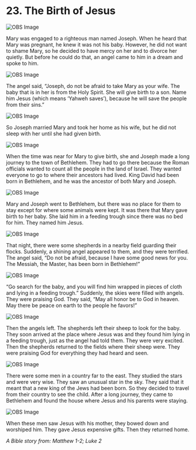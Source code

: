 # 23. The Birth of Jesus

![OBS Image](https://cdn.door43.org/obs/jpg/360px/obs-en-23-01.jpg)

Mary was engaged to a righteous man named Joseph. When he heard that Mary was pregnant, he knew it was not his baby. However, he did not want to shame Mary, so he decided to have mercy on her and to divorce her quietly. But before he could do that, an angel came to him in a dream and spoke to him.

![OBS Image](https://cdn.door43.org/obs/jpg/360px/obs-en-23-02.jpg)

The angel said, “Joseph, do not be afraid to take Mary as your wife. The baby that is in her is from the Holy Spirit. She will give birth to a son. Name him Jesus (which means ‘Yahweh saves’), because he will save the people from their sins.”

![OBS Image](https://cdn.door43.org/obs/jpg/360px/obs-en-23-03.jpg)

So Joseph married Mary and took her home as his wife, but he did not sleep with her until she had given birth.

![OBS Image](https://cdn.door43.org/obs/jpg/360px/obs-en-23-04.jpg)

When the time was near for Mary to give birth, she and Joseph made a long journey to the town of Bethlehem. They had to go there because the Roman officials wanted to count all the people in the land of Israel. They wanted everyone to go to where their ancestors had lived. King David had been born in Bethlehem, and he was the ancestor of both Mary and Joseph.

![OBS Image](https://cdn.door43.org/obs/jpg/360px/obs-en-23-05.jpg)

Mary and Joseph went to Bethlehem, but there was no place for them to stay except for where some animals were kept. It was there that Mary gave birth to her baby. She laid him in a feeding trough since there was no bed for him. They named him Jesus.

![OBS Image](https://cdn.door43.org/obs/jpg/360px/obs-en-23-06.jpg)

That night, there were some shepherds in a nearby field guarding their flocks. Suddenly, a shining angel appeared to them, and they were terrified. The angel said, “Do not be afraid, because I have some good news for you. The Messiah, the Master, has been born in Bethlehem!”

![OBS Image](https://cdn.door43.org/obs/jpg/360px/obs-en-23-07.jpg)

“Go search for the baby, and you will find him wrapped in pieces of cloth and lying in a feeding trough.” Suddenly, the skies were filled with angels. They were praising God. They said, “May all honor be to God in heaven. May there be peace on earth to the people he favors!”

![OBS Image](https://cdn.door43.org/obs/jpg/360px/obs-en-23-08.jpg)

Then the angels left. The shepherds left their sheep to look for the baby. They soon arrived at the place where Jesus was and they found him lying in a feeding trough, just as the angel had told them. They were very excited. Then the shepherds returned to the fields where their sheep were. They were praising God for everything they had heard and seen.

![OBS Image](https://cdn.door43.org/obs/jpg/360px/obs-en-23-09.jpg)

There were some men in a country far to the east. They studied the stars and were very wise. They saw an unusual star in the sky. They said that it meant that a new king of the Jews had been born. So they decided to travel from their country to see the child. After a long journey, they came to Bethlehem and found the house where Jesus and his parents were staying.

![OBS Image](https://cdn.door43.org/obs/jpg/360px/obs-en-23-10.jpg)

When these men saw Jesus with his mother, they bowed down and worshiped him. They gave Jesus expensive gifts. Then they returned home.

_A Bible story from: Matthew 1-2; Luke 2_
